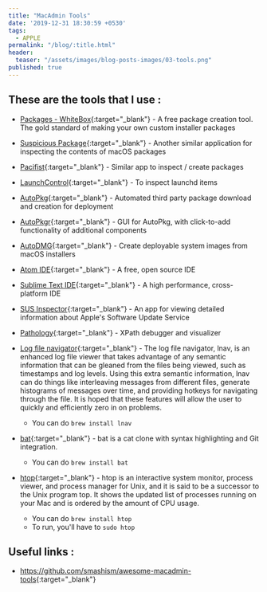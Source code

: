 ```yaml
---
title: "MacAdmin Tools"
date: '2019-12-31 18:30:59 +0530'
tags:
  - APPLE
permalink: "/blog/:title.html"
header:
  teaser: "/assets/images/blog-posts-images/03-tools.png"
published: true
---
```

## These are the tools that I use :

- [Packages - WhiteBox](http://s.sudre.free.fr/Software/Packages/about.html){:target="_blank"} - A free package creation tool. The gold standard of making your own custom installer packages

- [Suspicious Package](http://www.mothersruin.com/software/SuspiciousPackage/){:target="_blank"} - Another similar application for inspecting the contents of macOS packages

- [Pacifist](https://www.charlessoft.com/){:target="_blank"} - Similar app to inspect / create packages

- [LaunchControl](https://www.soma-zone.com/LaunchControl/){:target="_blank"} - To inspect launchd items

- [AutoPkg](https://github.com/autopkg/autopkg){:target="_blank"} - Automated third party package download and creation for deployment

- [AutoPkgr](https://github.com/lindegroup/autopkgr){:target="_blank"} - GUI for AutoPkg, with click-to-add functionality of additional components

- [AutoDMG](https://github.com/MagerValp/AutoDMG){:target="_blank"} - Create deployable system images from macOS installers

- [Atom IDE](https://atom.io/){:target="_blank"} - A free, open source IDE

- [Sublime Text IDE](https://www.sublimetext.com/){:target="_blank"} - A high performance, cross-platform IDE

- [SUS Inspector](https://github.com/hjuutilainen/sus-inspector/releases){:target="_blank"} - An app for viewing detailed information about Apple's Software Update Service

- [Pathology](https://apps.apple.com/us/app/pathology/id877848776?mt=12){:target="_blank"} - XPath debugger and visualizer

- [Log file navigator](http://lnav.org/features){:target="_blank"} - The  log  file navigator, lnav, is an enhanced log file viewer that takes advantage of any semantic information that can be gleaned from the files being viewed, such as timestamps and log levels.  Using this extra semantic information, lnav can do things like interleaving messages from different files, generate histograms of messages over time, and providing hotkeys for navigating through the file. It is hoped that these features will allow the user to quickly and efficiently zero in on problems.
  - You can do `brew install lnav`

- [bat](https://towardsdatascience.com/awesome-rust-powered-command-line-utilities-b5359c38692#1a8c){:target="_blank"} - bat is a cat clone with syntax highlighting and Git integration.
  - You can do `brew install bat`

- [htop](https://medium.com/better-programming/12-terminal-tips-and-tricks-using-macos-and-homebrew-4e89c2ccb2fb){:target="_blank"} - htop is an interactive system monitor, process viewer, and process manager for Unix, and it is said to be a successor to the Unix program top. It shows the updated list of processes running on your Mac and is ordered by the amount of CPU usage.
  - You can do `brew install htop`
  - To run, you'll have to `sudo htop`



## Useful links :

- <https://github.com/smashism/awesome-macadmin-tools>{:target="_blank"}

